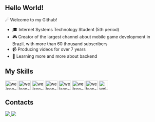## Hello World!
☄ Welcome to my Github!


- 🎓 Internet Systems Technology Student (5th period)
- 🎮 Creator of the largest channel about mobile game development in Brazil, with more than 60 thousand subscribers
- 📹 Producing videos for over 7 years
- 🧠 Learning more and more about backend


## My Skills


<div style="display: inline_block">  
  <!--Javascript-->
  <img align="center" alt="welson-JS" height="30" width="40" src="https://cdn.jsdelivr.net/gh/devicons/devicon/icons/javascript/javascript-original.svg" />


  <!--React-->
  <img align="center" alt="welson-React" height="30" width="40" src="https://cdn.jsdelivr.net/gh/devicons/devicon/icons/react/react-original.svg" />
  
  <!--HTML
  <img align="center" alt="welson-HTML" height="30" width="40" src="https://www.google.com/url?sa=i&url=https%3A%2F%2Fwww.vecteezy.com%2Fpng%2F17395379-google-play-store-mobile-apps-logo&psig=AOvVaw2zexpFnA_FaLPSgwrAe7OP&ust=1755658276171000&source=images&cd=vfe&opi=89978449&ved=0CBUQjRxqFwoTCMiejvLulY8DFQAAAAAdAAAAABAL">-->

  <!--Play Store-->
  <img align="center" alt="welson-PlayStore" height="30" width="40" src="https://github.com/user-attachments/assets/6ad9ed9b-bb09-4ee7-a112-ed666430aa72" />

  
  <!--CSS
  <img align="center" alt="welson-CSS" height="30" width="40" src="https://cdn.jsdelivr.net/gh/devicons/devicon/icons/css3/css3-original.svg">-->
  
  <!--NodeJS-->
  <img align="center" alt="welson-Node" height="30" width="40" src="https://cdn.jsdelivr.net/gh/devicons/devicon/icons/nodejs/nodejs-original.svg" />
  
  <!--Python
  <img align="center" alt="welson-Python" height="30" width="40" src="https://cdn.jsdelivr.net/gh/devicons/devicon/icons/python/python-original.svg">-->
  
  <!--PostgreSQL-->
  <img align="center" alt="welson-Postgres" height="30" width="40" src="https://cdn.jsdelivr.net/gh/devicons/devicon/icons/postgresql/postgresql-original.svg">


  <!--Linux-->
  <img align="center" alt="welson-Linux" height="30" width="40" src="https://cdn.jsdelivr.net/gh/devicons/devicon/icons/linux/linux-original.svg">


  <!--Godot-->
  <img align="center" alt="welson-Godot" height="30" width="40" src="https://cdn.jsdelivr.net/gh/devicons/devicon/icons/godot/godot-original.svg">


  <!--Play Store-->
  <img align="center" alt="welson-PlayStore" height="30" width="30" src="https://cdn.jsdelivr.net/gh/simple-icons/simple-icons/icons/googleplay.svg">
</div>


## Contacts
<div> 
  <a href = "mailto:dev.zeecontatosofc@gmail.com">
    <img src="https://img.shields.io/badge/-Gmail-%23333?style=for-the-badge&logo=gmail&logoColor=white" target="_blank">
  </a>
  
  <a href="https://www.linkedin.com/in/welson-rosendo-rodrigues-aa7029303?" target="_blank">
    <img src="https://img.shields.io/badge/-LinkedIn-%230077B5?style=for-the-badge&logo=linkedin&logoColor=white" target="_blank">
  </a> 
</div>
